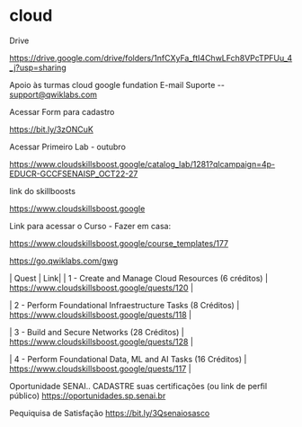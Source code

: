 # cloud

Drive    

https://drive.google.com/drive/folders/1nfCXyFa_ftI4ChwLFch8VPcTPFUu_4_j?usp=sharing

Apoio às turmas cloud google fundation
E-mail Suporte  --  support@qwiklabs.com

Acessar Form para cadastro

https://bit.ly/3zONCuK



Acessar Primeiro Lab - outubro


https://www.cloudskillsboost.google/catalog_lab/1281?qlcampaign=4p-EDUCR-GCCFSENAISP_OCT22-27


link do skillboosts

https://www.cloudskillsboost.google



Link para acessar o Curso - Fazer em casa:

https://www.cloudskillsboost.google/course_templates/177

https://go.qwiklabs.com/gwg


| Quest | Link|
| 1 - Create and Manage Cloud Resources (6 créditos) | https://www.cloudskillsboost.google/quests/120 |

| 2 - Perform Foundational Infraestructure Tasks (8 Créditos) | https://www.cloudskillsboost.google/quests/118 |

| 3 - Build and Secure Networks (28 Créditos) | https://www.cloudskillsboost.google/quests/128 |

| 4 -  Perform Foundational Data, ML and AI Tasks (16 Créditos) | https://www.cloudskillsboost.google/quests/117  |


Oportunidade SENAI.. CADASTRE suas certificações (ou link de perfil público)
 https://oportunidades.sp.senai.br
 
Pequiquisa de Satisfação
https://bit.ly/3Qsenaiosasco

